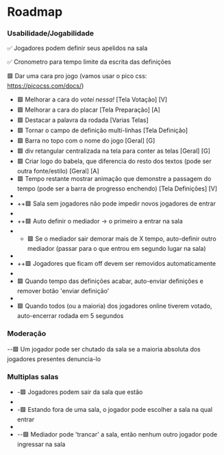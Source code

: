 # Roadmap


### Usabilidade/Jogabilidade

✅ Jogadores podem definir seus apelidos na sala

✅ Cronometro para tempo limite da escrita das definições

🟩 Dar uma cara pro jogo (vamos usar o pico css: https://picocss.com/docs/)
-   🟩 Melhorar a cara do *votei nessa!* [Tela Votação] [V]
-   🟩 Melhorar a cara do placar [Tela Preparação] [A]
-   🟩 Destacar a palavra da rodada [Varias Telas]
-   🟩 Tornar o campo de definição multi-linhas [Tela Definição]
-   🟩 Barra no topo com o nome do jogo [Geral] [G]
-   🟩 div retangular centralizada na tela para conter as telas [Geral] [G]
-   🟩 Criar logo do babela, que diferencia do resto dos textos (pode ser outra fonte/estilo) [Geral] [A]
-   🟩 Tempo restante mostrar animação que demonstre a passagem do tempo (pode ser a barra de progresso enchendo) [Tela Definições] [V]
- 
- ++🟩 Sala sem jogadores não pode impedir novos jogadores de entrar
- 
- ++🟩 Auto definir o mediador -> o primeiro a entrar na sala
- + 🟩 Se o mediador sair demorar mais de X tempo, auto-definir outro mediador (passar para o que entrou em segundo lugar na sala)
- 
- ++🟩 Jogadores que ficam off devem ser removidos automaticamente
- 
-   🟩 Quando tempo das definições acabar, auto-enviar definições e remover botão 'enviar definição'
- 
-   🟩 Quando todos (ou a maioria) dos jogadores online tiverem votado, auto-encerrar rodada em 5 segundos


### Moderação

--🟩 Um jogador pode ser chutado da sala se a maioria absoluta dos jogadores presentes denuncia-lo


### Multiplas salas

-  -🟩 Jogadores podem sair da sala que estão
- 
-  -🟩 Estando fora de uma sala, o jogador pode escolher a sala na qual entrar
- 
- --🟩 Mediador pode 'trancar' a sala, então nenhum outro jogador pode ingressar na sala
